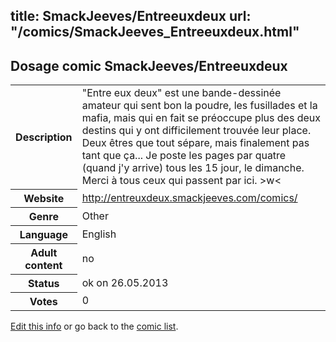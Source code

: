 title: SmackJeeves/Entreeuxdeux
url: "/comics/SmackJeeves_Entreeuxdeux.html"
---
Dosage comic SmackJeeves/Entreeuxdeux
-----------------------------------------

<p id="msg"></p>
<script type="text/javascript">
if (window.location.search === '?edit_info_mail=sent_ok') {
  var elem = document.getElementById("msg");
  elem.innerHTML = 'Edited information sucessfully sent for review, which is usually done daily. Thanks!';
  elem.className = 'ok';
}
</script>
<table class="comicinfo">
<tr>
<th>Description</th><td>&quot;Entre eux deux&quot; est une bande-dessinée amateur qui sent bon la poudre, les fusillades et la mafia, mais qui en fait se préoccupe plus des deux destins qui y ont difficilement trouvée leur place. Deux êtres que tout sépare, mais finalement pas tant que ça... Je poste les pages par quatre (quand j'y arrive) tous les 15 jour, le dimanche. Merci à tous ceux qui passent par ici. &gt;w&lt;</td>
</tr>
<tr>
<th>Website</th><td><a href="http://entreuxdeux.smackjeeves.com/comics/">http://entreuxdeux.smackjeeves.com/comics/</a></td>
</tr>
<tr>
<th>Genre</th><td>Other</td>
</tr>
<tr>
<th>Language</th><td>English</td>
</tr>
<tr>
<th>Adult content</th><td>no</td>
</tr>
<tr>
<th>Status</th><td>ok on 26.05.2013</td>
</tr>
<tr>
<th>Votes</th><td>0</td>
</tr>
</table>

[Edit this info](SmackJeeves_Entreeuxdeux_edit.html) or go back to the [comic list](../comic-index.html).
